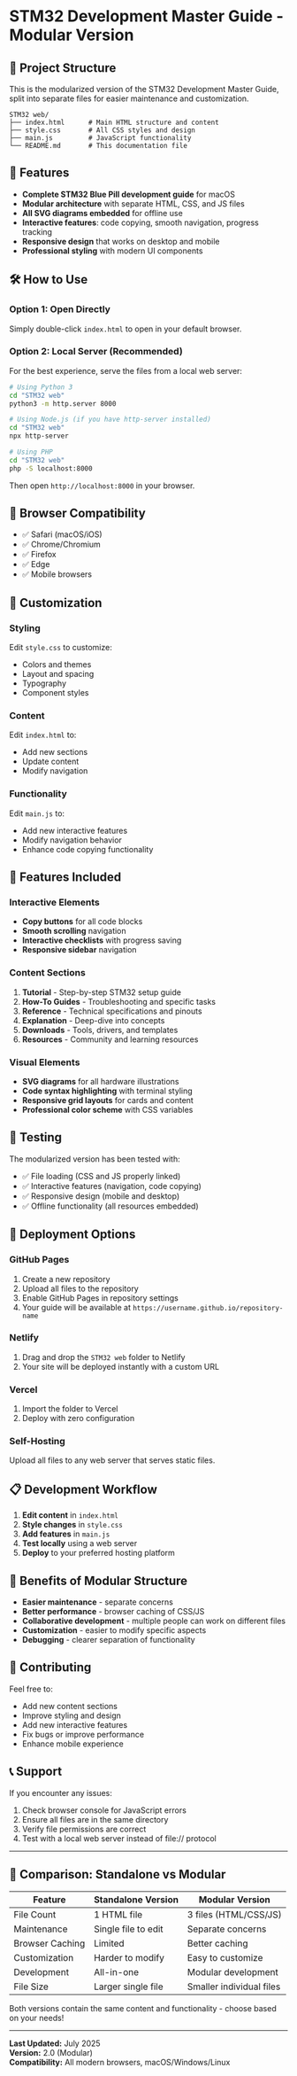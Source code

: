 # STM32 Development Master Guide - Modular Version

## 📁 Project Structure

This is the modularized version of the STM32 Development Master Guide, split into separate files for easier maintenance and customization.

```
STM32 web/
├── index.html      # Main HTML structure and content
├── style.css       # All CSS styles and design
├── main.js         # JavaScript functionality
└── README.md       # This documentation file
```

## 🚀 Features

- **Complete STM32 Blue Pill development guide** for macOS
- **Modular architecture** with separate HTML, CSS, and JS files
- **All SVG diagrams embedded** for offline use
- **Interactive features**: code copying, smooth navigation, progress tracking
- **Responsive design** that works on desktop and mobile
- **Professional styling** with modern UI components

## 🛠 How to Use

### Option 1: Open Directly
Simply double-click `index.html` to open in your default browser.

### Option 2: Local Server (Recommended)
For the best experience, serve the files from a local web server:

```bash
# Using Python 3
cd "STM32 web"
python3 -m http.server 8000

# Using Node.js (if you have http-server installed)
cd "STM32 web"
npx http-server

# Using PHP
cd "STM32 web"
php -S localhost:8000
```

Then open `http://localhost:8000` in your browser.

## 📱 Browser Compatibility

- ✅ Safari (macOS/iOS)
- ✅ Chrome/Chromium
- ✅ Firefox
- ✅ Edge
- ✅ Mobile browsers

## 🎨 Customization

### Styling
Edit `style.css` to customize:
- Colors and themes
- Layout and spacing
- Typography
- Component styles

### Content
Edit `index.html` to:
- Add new sections
- Update content
- Modify navigation

### Functionality
Edit `main.js` to:
- Add new interactive features
- Modify navigation behavior
- Enhance code copying functionality

## 🔧 Features Included

### Interactive Elements
- **Copy buttons** for all code blocks
- **Smooth scrolling** navigation
- **Interactive checklists** with progress saving
- **Responsive sidebar** navigation

### Content Sections
1. **Tutorial** - Step-by-step STM32 setup guide
2. **How-To Guides** - Troubleshooting and specific tasks
3. **Reference** - Technical specifications and pinouts
4. **Explanation** - Deep-dive into concepts
5. **Downloads** - Tools, drivers, and templates
6. **Resources** - Community and learning resources

### Visual Elements
- **SVG diagrams** for all hardware illustrations
- **Code syntax highlighting** with terminal styling
- **Responsive grid layouts** for cards and content
- **Professional color scheme** with CSS variables

## 🧪 Testing

The modularized version has been tested with:
- ✅ File loading (CSS and JS properly linked)
- ✅ Interactive features (navigation, code copying)
- ✅ Responsive design (mobile and desktop)
- ✅ Offline functionality (all resources embedded)

## 🔄 Deployment Options

### GitHub Pages
1. Create a new repository
2. Upload all files to the repository
3. Enable GitHub Pages in repository settings
4. Your guide will be available at `https://username.github.io/repository-name`

### Netlify
1. Drag and drop the `STM32 web` folder to Netlify
2. Your site will be deployed instantly with a custom URL

### Vercel
1. Import the folder to Vercel
2. Deploy with zero configuration

### Self-Hosting
Upload all files to any web server that serves static files.

## 📋 Development Workflow

1. **Edit content** in `index.html`
2. **Style changes** in `style.css`
3. **Add features** in `main.js`
4. **Test locally** using a web server
5. **Deploy** to your preferred hosting platform

## 🎯 Benefits of Modular Structure

- **Easier maintenance** - separate concerns
- **Better performance** - browser caching of CSS/JS
- **Collaborative development** - multiple people can work on different files
- **Customization** - easier to modify specific aspects
- **Debugging** - clearer separation of functionality

## 🤝 Contributing

Feel free to:
- Add new content sections
- Improve styling and design
- Add new interactive features
- Fix bugs or improve performance
- Enhance mobile experience

## 📞 Support

If you encounter any issues:
1. Check browser console for JavaScript errors
2. Ensure all files are in the same directory
3. Verify file permissions are correct
4. Test with a local web server instead of file:// protocol

---

## 🎉 Comparison: Standalone vs Modular

| Feature | Standalone Version | Modular Version |
|---------|-------------------|------------------|
| File Count | 1 HTML file | 3 files (HTML/CSS/JS) |
| Maintenance | Single file to edit | Separate concerns |
| Browser Caching | Limited | Better caching |
| Customization | Harder to modify | Easy to customize |
| Development | All-in-one | Modular development |
| File Size | Larger single file | Smaller individual files |

Both versions contain the same content and functionality - choose based on your needs!

---

**Last Updated:** July 2025  
**Version:** 2.0 (Modular)  
**Compatibility:** All modern browsers, macOS/Windows/Linux
